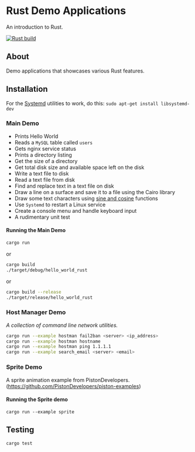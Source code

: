 # Rust Demo Applications
An introduction to Rust.

[![Rust build](https://github.com/eugenevdm/rust/actions/workflows/rust.yml/badge.svg)](https://github.com/eugenevdm/rust/actions/workflows/rust.yml)

## About

Demo applications that showcases various Rust features.

## Installation

For the [Systemd](https://https://en.wikipedia.org/wiki/Systemd) utilities to work, do this:
`sudo apt-get install libsystemd-dev`

### Main Demo

- Prints Hello World
- Reads a `MySQL` table called `users`
- Gets nginx service status
- Prints a directory listing
- Get the size of a directory
- Get total disk size and available space left on the disk
- Write a text file to disk
- Read a text file from disk
- Find and replace text in a text file on disk
- Draw a line on a surface and save it to a file using the Cairo library
- Draw some text characters using [sine and cosine](https://en.wikipedia.org/wiki/Sine_and_cosine) functions
- Use `Systemd` to restart a Linux service
- Create a console menu and handle keyboard input
- A rudimentary unit test

#### Running the Main Demo

```bash
cargo run
```

or

```bash
cargo build
./target/debug/hello_world_rust
```

or

```bash
cargo build --release
./target/release/hello_world_rust
```

### Host Manager Demo

_A collection of command line network utilities._

```bash
cargo run --example hostman fail2ban <server> <ip_address>
cargo run --example hostman hostname
cargo run --example hostman ping 1.1.1.1
cargo run --example search_email <server> <email>
```

### Sprite Demo

A sprite animation example from PistonDevelopers.
(https://github.com/PistonDevelopers/piston-examples)

#### Running the Sprite demo

`cargo run --example sprite`

## Testing

`cargo test`
